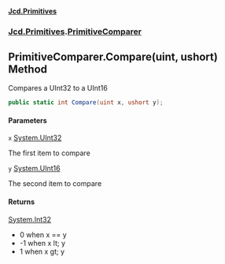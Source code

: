 #### [Jcd.Primitives](index.md 'index')
### [Jcd.Primitives](Jcd.Primitives.md 'Jcd.Primitives').[PrimitiveComparer](Jcd.Primitives.PrimitiveComparer.md 'Jcd.Primitives.PrimitiveComparer')

## PrimitiveComparer.Compare(uint, ushort) Method

Compares a UInt32 to a UInt16

```csharp
public static int Compare(uint x, ushort y);
```
#### Parameters

<a name='Jcd.Primitives.PrimitiveComparer.Compare(uint,ushort).x'></a>

`x` [System.UInt32](https://docs.microsoft.com/en-us/dotnet/api/System.UInt32 'System.UInt32')

The first item to compare

<a name='Jcd.Primitives.PrimitiveComparer.Compare(uint,ushort).y'></a>

`y` [System.UInt16](https://docs.microsoft.com/en-us/dotnet/api/System.UInt16 'System.UInt16')

The second item to compare

#### Returns
[System.Int32](https://docs.microsoft.com/en-us/dotnet/api/System.Int32 'System.Int32')  
*  0 when x == y  
* -1 when x lt; y  
*  1 when x gt; y